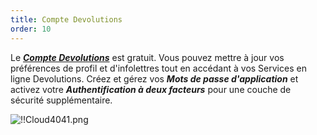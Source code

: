 ```yaml
---
title: Compte Devolutions
order: 10
---
```

Le [***Compte Devolutions***](https://portal.devolutions.com/) est gratuit. Vous pouvez mettre à jour vos préférences de profil et d'infolettres tout en accédant à vos Services en ligne Devolutions. Créez et gérez vos ***Mots de passe d'application*** et activez votre ***Authentification à deux facteurs*** pour une couche de sécurité supplémentaire.  

![!!Cloud4041.png](/img/fr/cloud/Cloud4041.png) 
